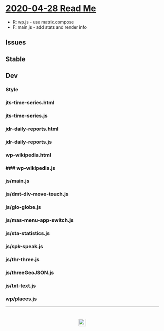 
# [2020-04-28 Read Me]( #README.md )



* R: wp.js - use matrix.compose
* F: main.js - add stats and render info



## Issues


## Stable


## Dev


### Style



### jts-time-series.html


### jts-time-series.js


### jdr-daily-reports.html


### jdr-daily-reports.js


### wp-wikipedia.html


### ### wp-wikipedia.js


### js/main.js


### js/dmt-div-move-touch.js


### js/glo-globe.js


### js/mas-menu-app-switch.js


### js/sta-statistics.js


### js/spk-speak.js


### js/thr-three.js


### js/threeGeoJSON.js


### js/txt-text.js


### wp/places.js



***

# <center title="hello!" ><a href=javascript:window.scrollTo(0,0); style=text-decoration:none; > <img src="../../assets/spider.ico" height=24 > </a></center>
